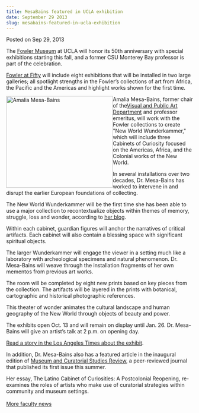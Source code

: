 ```yaml
---
title: MesaBains featured in UCLA exhibition
date: September 29 2013
slug: mesabains-featured-in-ucla-exhibition
---
```


 



<span class="date">Posted on Sep 29, 2013    </span>
<p>The <a href="https://www.fowler.ucla.edu/" rel="nofollow">Fowler
Museum</a> at UCLA will honor its 50th anniversary with special
exhibitions starting this fall, and a former CSU Monterey Bay
professor is part of the celebration.</p>
<p><a href="https://www.fowler.ucla.edu/exhibitions/fowler-at-fifty-new-world-wunderkammer" rel="nofollow">Fowler at Fifty</a> will include eight exhibitions
that will be installed in two large galleries; all spotlight
strengths in the Fowler&#x2019;s collections of art from Africa, the
Pacific and the Americas and highlight works shown for the first
time.</p>
<p><img alt="Amalia Mesa-Bains" src="https://news.csumb.edu/sites/default/files/65/attachments/news/images/amalia_at_fowler.jpg" style="float:left; width:288px; height:247px">Amalia Mesa-Bains,
former chair of the<a href="https://csumb.edu/art" rel="nofollow">Visual and Public Art Department</a> and professor
emeritus, will work with the Fowler collections to create &quot;New
World Wunderkammer,&quot; which will include three Cabinets of Curiosity
focused on the Americas, Africa, and the Colonial works of the New
World.</img></p>
<p>In several installations over two decades, Dr. Mesa-Bains has
worked to intervene in and disrupt the earlier European foundations
of collecting.</p>
<p>The New World Wunderkammer will be the first time she has been
able to use a major collection to recontextualize objects within
themes of memory, struggle, loss and wonder, according to <a href="https://wunderkammern1.wordpress.com/about-amalia-mesa-bains/" rel="nofollow">her blog</a>.</p>
<p>Within each cabinet, guardian figures will anchor the narratives
of critical artifacts. Each cabinet will also contain a blessing
space with significant spiritual objects.</p>
<p>The larger Wunderkammer will engage the viewer in a setting much
like a laboratory with archeological specimens and natural
phenomenon. Dr. Mesa-Bains will weave through the installation
fragments of her own mementos from previous art works.</p>
<p>The room will be completed by eight new prints based on key
pieces from the collection. The artifacts will be layered in the
prints with botanical, cartographic and historical photographic
references.</p>
<p>This theater of wonder animates the cultural landscape and human
geography of the New World through objects of beauty and power.</p>
<p>The exhibits open Oct. 13 and will remain on display until Jan.
26. Dr. Mesa-Bains will give an artist&#x2019;s talk at 2 p.m. on opening
day.</p>
<p><a href="https://www.latimes.com/entertainment/arts/culture/la-et-cm-ucla-fowler-museum-50-20130929,0,1482903.story" rel="nofollow">Read a story in the Los Angeles Times about the
exhibit</a>.</p>
<p>In addition, Dr. Mesa-Bains also has a featured article in the
inaugural edition of <a href="https://macs-review.com/" rel="nofollow">Museum and Curatorial Studies Review</a>, a
peer-reviewed journal that published its first issue this
summer.</p>
<p>Her essay, The Latino Cabinet of Curiosities: A Postcolonial
Reopening, re-examines the roles of artists who make use of
curatorial strategies within community and museum settings.<br>
<br>
<a href="../../jan/31/faculty-highlights.html" rel="nofollow">More
faculty news</a></br></br></p>





 
